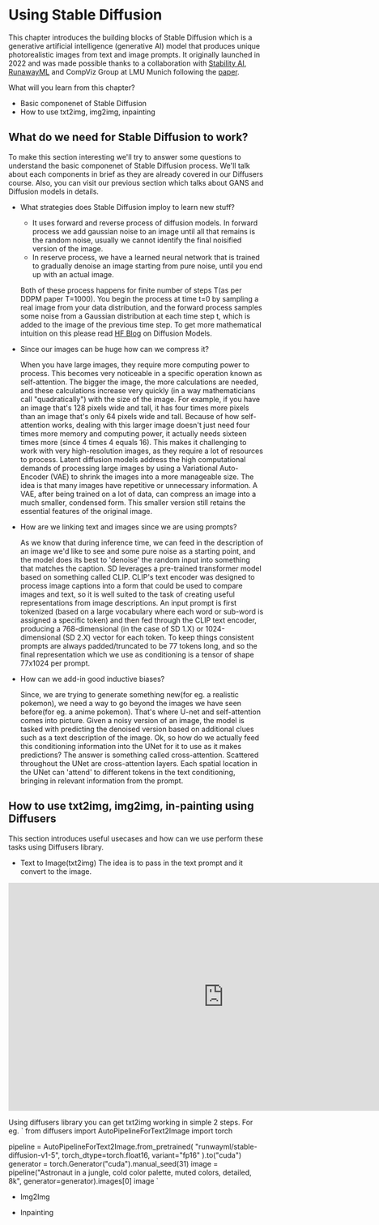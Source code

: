# Using Stable Diffusion
This chapter introduces the building blocks of Stable Diffusion which is a generative artificial intelligence (generative AI) model that produces unique photorealistic images from text and image prompts. It originally launched in 2022 and was made possible thanks to a collaboration with
[Stability AI](https://stability.ai/), [RunawayML](https://runwayml.com/) and CompViz Group at LMU Munich following the [paper](https://arxiv.org/pdf/2112.10752.pdf).

What will you learn from this chapter?
- Basic componenet of Stable Diffusion
- How to use txt2img, img2img, inpainting

## What do we need for Stable Diffusion to work?
To make this section interesting we'll try to answer some questions to understand the basic componenet of Stable Diffusion process. 
We'll talk about each components in brief as they are already covered in our Diffusers course. Also, you can visit our previous section which talks about GANS and Diffusion models in details.

- What strategies does Stable Diffusion imploy to learn new stuff?
    - It uses forward and reverse process of diffusion models. In forward process we add gaussian noise to an image until all that remains is the random noise, usually we cannot identify the final noisified version of the image.
    - In reserve process, we have a learned neural network that is trained to gradually denoise an image starting from pure noise, until you end up with an actual image.

    Both of these process happens for finite number of steps T(as per DDPM paper T=1000). You begin the process at time t=0 by sampling a real image from your data distribution, and the forward process samples some noise from a Gaussian distribution at each time step t, which is added to the image of the previous time step. To get more mathematical intuition on this please read [HF Blog](https://huggingface.co/blog/annotated-diffusion) on Diffusion Models. 

- Since our images can be huge how can we compress it?

    When you have large images, they require more computing power to process. This becomes very noticeable in a specific operation known as self-attention. The bigger the image, the more calculations are needed, and these calculations increase very quickly (in a way mathematicians call "quadratically") with the size of the image.
For example, if you have an image that's 128 pixels wide and tall, it has four times more pixels than an image that's only 64 pixels wide and tall. Because of how self-attention works, dealing with this larger image doesn't just need four times more memory and computing power, it actually needs sixteen times more (since 4 times 4 equals 16). This makes it challenging to work with very high-resolution images, as they require a lot of resources to process. 
Latent diffusion models address the high computational demands of processing large images by using a Variational Auto-Encoder (VAE) to shrink the images into a more manageable size. The idea is that many images have repetitive or unnecessary information. A VAE, after being trained on a lot of data, can compress an image into a much smaller, condensed form. This smaller version still retains the essential features of the original image.

- How are we linking text and images since we are using prompts?

    As we know that during inference time, we can feed in the description of an image we'd like to see and some pure noise as a starting point, and the model does its best to 'denoise' the random input into something that matches the caption.
SD leverages a pre-trained transformer model based on something called CLIP. CLIP's text encoder was designed to process image captions into a form that could be used to compare images and text, so it is well suited to the task of creating 
useful representations from image descriptions. An input prompt is first tokenized (based on a large vocabulary where each word or sub-word is assigned a specific token) and then fed through the CLIP text encoder, producing a 768-dimensional
(in the case of SD 1.X) or 1024-dimensional (SD 2.X) vector for each token. To keep things consistent prompts are always padded/truncated to be 77 tokens long, 
and so the final representation which we use as conditioning is a tensor of shape 77x1024 per prompt.

- How can we add-in good inductive biases? 

    Since, we are trying to generate something new(for eg. a realistic pokemon), we need a way to go beyond the images we have seen before(for eg. a anime pokemon). That's where U-net and self-attention comes into picture. 
Given a noisy version of an image, the model is tasked with predicting the denoised version based on additional clues such as a text description of the image. 
Ok, so how do we actually feed this conditioning information into the UNet for it to use as it makes predictions? The answer is something called cross-attention. Scattered throughout the UNet are cross-attention layers. 
Each spatial location in the UNet can 'attend' to different tokens in the text conditioning, bringing in relevant information from the prompt. 


## How to use txt2img, img2img, in-painting using Diffusers
This section introduces useful usecases and how can we use perform these tasks using Diffusers library.
- Text to Image(txt2img)
The idea is to pass in the text prompt and it convert to the image. 

<iframe
	src="https://hysts-controlnet-v1-1.hf.space/"
	frameborder="0"
	width="850"
	height="450">
</iframe>

Using diffusers library you can get txt2img working in simple 2 steps. For eg. 
`
from diffusers import AutoPipelineForText2Image
import torch

pipeline = AutoPipelineForText2Image.from_pretrained(
	"runwayml/stable-diffusion-v1-5", torch_dtype=torch.float16, variant="fp16"
).to("cuda")
generator = torch.Generator("cuda").manual_seed(31)
image = pipeline("Astronaut in a jungle, cold color palette, muted colors, detailed, 8k", generator=generator).images[0]
image `


- Img2Img

- Inpainting